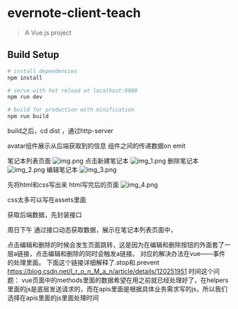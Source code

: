 # evernote-client-teach

> A Vue.js project

## Build Setup

``` bash
# install dependencies
npm install

# serve with hot reload at localhost:8080
npm run dev

# build for production with minification
npm run build

```
build之后，cd dist ，通过http-server

avatar组件展示从后端获取到的信息
组件之间的传递数据on emit


笔记本列表页面
![img.png](img.png)
点击新建笔记本
![img_1.png](img_1.png)
删除笔记本
![img_2.png](img_2.png)
编辑笔记本
![img_3.png](img_3.png)

先将html和css写出来
html写完后的页面
![img_4.png](img_4.png)

css太多可以写在assets里面

获取后端数据，先封装接口

周日下午
通过接口动态获取数据，展示在笔记本列表页面中，

点击编辑和删除的时候会发生页面跳转，这是因为在编辑和删除按钮的外面套了一层a链接，点击编辑和删除的同时会触发a链接。
对应的解决办法在vue——事件的处理里面。
下面这个链接详细解释了.stop和.prevent
https://blog.csdn.net/I_r_o_n_M_a_n/article/details/120251951
时间这个问题：
vue页面中的methods里面的数据希望在用之前就已经处理好了，在helpers里面的js是底层发送请求的，而在apis里面是根据具体业务需求写的js，所以我们选择在apis里面的js里面处理时间

